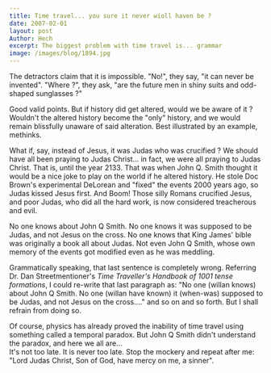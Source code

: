 ```yaml
---
title: Time travel... you sure it never wioll haven be ?
date: 2007-02-01
layout: post
Author: Hech
excerpt: The biggest problem with time travel is... grammar
image: /images/blog/1894.jpg
---
```


The detractors claim that it is impossible. &quot;No!&quot;, they say, &quot;it can never be invented&quot;. &quot;Where ?&quot;, they ask, &quot;are the future men in shiny suits and odd-shaped sunglasses ?&quot;


Good valid points. But if history did get altered, would we be aware of it ? Wouldn't the altered history become the &quot;only&quot; history, and we would remain blissfully unaware of said alteration. Best illustrated by an example, methinks.


What if, say, instead of Jesus, it was Judas who was crucified ? We should have all been praying to Judas Christ... in fact, we were all praying to Judas Christ. That is, until the year 2133. That was when John Q. Smith thought it would be a nice joke to play on the world if he altered history. He stole Doc Brown's experimental DeLorean and &quot;fixed&quot; the events 2000 years ago, so Judas kissed Jesus first. And Boom! Those silly Romans crucified Jesus, and poor Judas, who did all the hard work, is now considered treacherous and evil.  



No one knows about John Q Smith. No one knows it was supposed to be Judas, and not Jesus on the cross. No one knows that King James' bible was originally a book all about Judas. Not even John Q Smith, whose own memory of the events got modified even as he was meddling.


Grammatically speaking, that last sentence is completely wrong. Referring Dr. Dan Streetmentioner's _Time Traveller's Handbook of 1001 tense formations_, I could re-write that last paragraph as: &quot;No one (willan knows) about John Q Smith. No one (willan have known) it (when-was) supposed to be Judas, and not Jesus on the cross....&quot; and so on and so forth. But I shall refrain from doing so.  



Of course, physics has already proved the inability of time travel using something called a temporal paradox. But John Q Smith didn't understand the paradox, and here we all are...   
It's not too late. It is never too late. Stop the mockery and repeat after me: &quot;Lord Judas Christ, Son of God, have mercy on me, a sinner&quot;.



